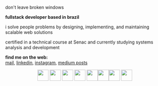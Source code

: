 don't leave broken windows

<b>fullstack developer based in brazil</b>

i solve people problems by designing, implementing, and maintaining scalable web solutions

certified in a technical course at Senac and currently studying systems analysis and development 

<b>find me on the web:</b><br/>
<a href="mailto:joaovitorvieiradeborba@gmail.com">mail</a>, <a href="https://www.linkedin.com/in/jxaovito/">linkedin</a>, <a href="instagram.com/jxaovito">instagram</a>, <a href="https://medium.com/@jxaovito">medium posts</a>

<div align="center">
<img src="https://cdn.jsdelivr.net/gh/devicons/devicon/icons/php/php-original.svg" width="35" height="35" /> <img src="https://cdn.jsdelivr.net/gh/devicons/devicon/icons/javascript/javascript-original.svg" width="35" height="35" /> <img src="https://cdn.jsdelivr.net/gh/devicons/devicon/icons/vuejs/vuejs-original.svg" width="35" height="35" /> <img src="https://cdn.jsdelivr.net/gh/devicons/devicon/icons/mysql/mysql-original.svg" width="35" height="35" /> <img src="https://cdn.jsdelivr.net/gh/devicons/devicon/icons/html5/html5-original.svg" width="35" height="35"/><img src="https://cdn.jsdelivr.net/gh/devicons/devicon/icons/css3/css3-original.svg" width="35" height="35" /><img src="https://cdn.jsdelivr.net/gh/devicons/devicon@latest/icons/tailwindcss/tailwindcss-original.svg" width="35" height="35"/>
  <img src="https://cdn.jsdelivr.net/gh/devicons/devicon/icons/bootstrap/bootstrap-original.svg" width="35" height="35" />
</div>
